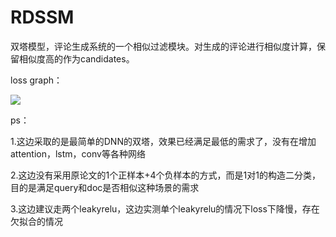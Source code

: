 # RDSSM

双塔模型，评论生成系统的一个相似过滤模块。对生成的评论进行相似度计算，保留相似度高的作为candidates。



loss graph：

![](https://upload-images.jianshu.io/upload_images/1129359-117d7e20135cf1ed.png?imageMogr2/auto-orient/strip%7CimageView2/2/w/1240)



ps：

1.这边采取的是最简单的DNN的双塔，效果已经满足最低的需求了，没有在增加attention，lstm，conv等各种网络

2.这边没有采用原论文的1个正样本+4个负样本的方式，而是1对1的构造二分类，目的是满足query和doc是否相似这种场景的需求

3.这边建议走两个leakyrelu，这边实测单个leakyrelu的情况下loss下降慢，存在欠拟合的情况
